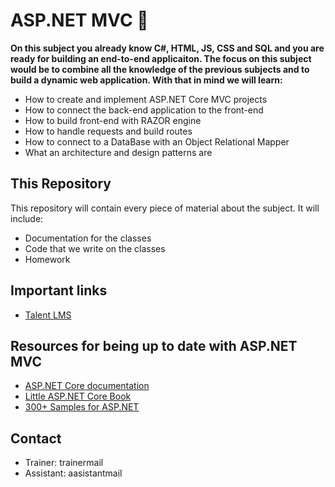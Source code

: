 # ASP.NET MVC 📕

**On this subject you already know C#, HTML, JS, CSS and SQL and you are ready for building an end-to-end applicaiton. The focus on this subject would be to combine all the knowledge of the previous subjects and to build a dynamic web application.  With that in mind we will learn:**

* How to create and implement ASP.NET Core MVC projects
* How to connect the back-end application to the front-end
* How to build front-end with RAZOR engine
* How to handle requests and build routes
* How to connect to a DataBase with an Object Relational Mapper
* What an architecture and design patterns are

## This Repository

This repository will contain every piece of material about the subject. It will include:

* Documentation for the classes
* Code that we write on the classes
* Homework

## Important links

* [Talent LMS](https://academyforprogramming-seavusedu.talentlms.com/index)

## Resources for being up to date with ASP.NET MVC

* [ASP.NET Core documentation](https://docs.microsoft.com/en-us/aspnet/core/introduction-to-aspnet-core?view=aspnetcore-6.0)
* [Little ASP.NET Core Book](https://nbarbettini.gitbooks.io/little-asp-net-core-book/content/)
* [300+ Samples for ASP.NET](https://github.com/dodyg/practical-aspnetcore/tree/net6.0)

## Contact

* Trainer: trainermail
* Assistant: aasistantmail

